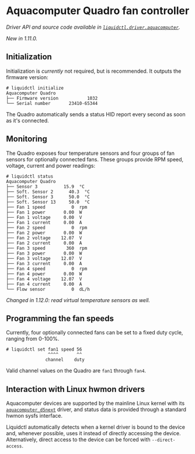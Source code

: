 # Aquacomputer Quadro fan controller
_Driver API and source code available in [`liquidctl.driver.aquacomputer`](../liquidctl/driver/aquacomputer.py)._

_New in 1.11.0._<br>

## Initialization

Initialization is _currently_ not required, but is recommended. It outputs the firmware version:

```
# liquidctl initialize
Aquacomputer Quadro
├── Firmware version           1032
└── Serial number       23410-65344
```

The Quadro automatically sends a status HID report every second as soon as it's connected.

## Monitoring

The Quadro exposes four temperature sensors and four groups of fan sensors for optionally connected fans. These groups provide RPM speed, voltage, current and power readings:

```
# liquidctl status
Aquacomputer Quadro
├── Sensor 3          15.9  °C
├── Soft. Sensor 2      40.3  °C 
├── Soft. Sensor 3      50.0  °C 
├── Soft. Sensor 13     50.0  °C 
├── Fan 1 speed          0  rpm
├── Fan 1 power       0.00  W
├── Fan 1 voltage     0.00  V
├── Fan 1 current     0.00  A
├── Fan 2 speed          0  rpm
├── Fan 2 power       0.00  W
├── Fan 2 voltage    12.07  V
├── Fan 2 current     0.00  A
├── Fan 3 speed        360  rpm
├── Fan 3 power       0.00  W
├── Fan 3 voltage    12.07  V
├── Fan 3 current     0.00  A
├── Fan 4 speed          0  rpm
├── Fan 4 power       0.00  W
├── Fan 4 voltage    12.07  V
├── Fan 4 current     0.00  A
└── Flow sensor          0  dL/h
```

_Changed in 1.12.0: read virtual temperature sensors as well._<br>

## Programming the fan speeds

Currently, four optionally connected fans can be set to a fixed duty cycle, ranging from 0-100%.

```
# liquidctl set fan1 speed 56
                ^^^^       ^^
               channel    duty
```

Valid channel values on the Quadro are `fan1` through `fan4`.

## Interaction with Linux hwmon drivers
[Linux hwmon]: #interaction-with-linux-hwmon-drivers

Aquacomputer devices are supported by the mainline Linux kernel with its
[`aquacomputer_d5next`] driver, and status data is provided through a standard
hwmon sysfs interface.

Liquidctl automatically detects when a kernel driver is bound to the device
and, whenever possible, uses it instead of directly accessing the device.
Alternatively, direct access to the device can be forced with
`--direct-access`.

[`aquacomputer_d5next`]: https://www.kernel.org/doc/html/latest/hwmon/aquacomputer_d5next.html
